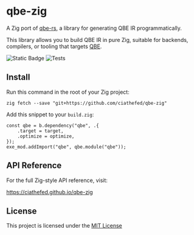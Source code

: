 # qbe-zig

A Zig port of [qbe-rs](https://github.com/garritfra/qbe-rs), a library for generating QBE IR programmatically.

This library allows you to build QBE IR in pure Zig, suitable for backends, compilers, or tooling that targets [QBE](https://c9x.me/compile/).

![Static Badge](https://img.shields.io/badge/Zig-0.14.1-ec915c?style=flat-square&logo=zig)
![Tests](https://img.shields.io/github/actions/workflow/status/ciathefed/qbe-zig/zig.yml?label=Tests%20%F0%9F%A7%AA&style=flat-square)

## Install

Run this command in the root of your Zig project:

```shell
zig fetch --save "git+https://github.com/ciathefed/qbe-zig"
```

Add this snippet to your `build.zig`:

```zig
const qbe = b.dependency("qbe", .{
    .target = target,
    .optimize = optimize,
});
exe_mod.addImport("qbe", qbe.module("qbe"));
```

## API Reference

For the full Zig-style API reference, visit:

https://ciathefed.github.io/qbe-zig

## License

This project is licensed under the [MIT License](./LICENSE)

